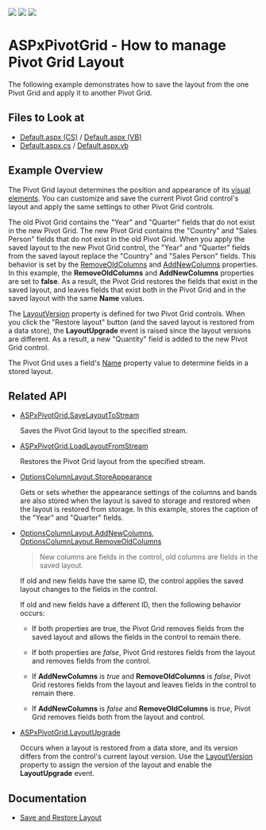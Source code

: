 <!-- default badges list -->
![](https://img.shields.io/endpoint?url=https://codecentral.devexpress.com/api/v1/VersionRange/234111505/21.2.3%2B)
[![](https://img.shields.io/badge/Open_in_DevExpress_Support_Center-FF7200?style=flat-square&logo=DevExpress&logoColor=white)](https://supportcenter.devexpress.com/ticket/details/T853278)
[![](https://img.shields.io/badge/📖_How_to_use_DevExpress_Examples-e9f6fc?style=flat-square)](https://docs.devexpress.com/GeneralInformation/403183)
<!-- default badges end -->

# ASPxPivotGrid - How to manage Pivot Grid Layout

The following example demonstrates how to save the layout from the one Pivot Grid and apply it to another Pivot Grid.

## Files to Look at

* [Default.aspx (CS)](/CS/ASPxPivotGridLayoutUpgradeEvent/Default.aspx) / [Default.aspx (VB)](/VB/ASPxPivotGridLayoutUpgradeEvent/Default.aspx)
* [Default.aspx.cs](/CS/ASPxPivotGridLayoutUpgradeEvent/Default.aspx.cs) / [Default.aspx.vb](/VB/ASPxPivotGridLayoutUpgradeEvent/Default.aspx.vb)

## Example Overview

The Pivot Grid layout determines the position and appearance of its [visual elements](https://docs.devexpress.com/AspNet/3585/aspnet-webforms-controls/pivot-grid/ui-elements). You can customize and save the current Pivot Grid control's layout and apply the same settings to other Pivot Grid controls.

The old Pivot Grid contains the "Year" and "Quarter" fields that do not exist in the new Pivot Grid. The new Pivot Grid contains the "Country" and "Sales Person" fields that do not exist in the old Pivot Grid. When you apply the saved layout to the new Pivot Grid control, the "Year" and "Quarter" fields from the saved layout replace the "Country" and "Sales Person" fields. This behavior is set by the [RemoveOldColumns](https://docs.devexpress.com/CoreLibraries/DevExpress.Utils.OptionsColumnLayout.RemoveOldColumns) and [AddNewColumns](https://docs.devexpress.com/CoreLibraries/DevExpress.Utils.OptionsColumnLayout.AddNewColumns) properties. In this example, the **RemoveOldColumns** and **AddNewColumns** properties are set to **false**. As a result, the Pivot Grid restores the fields that exist in the saved layout, and leaves fields that exist both in the Pivot Grid and in the saved layout with the same **Name** values. 

The [LayoutVersion](https://docs.devexpress.com/CoreLibraries/DevExpress.Utils.OptionsLayoutBase.LayoutVersion) property is defined for two Pivot Grid controls. When you click the "Restore layout" button (and the saved layout is restored from a data store), the **LayoutUpgrade** event is raised since the layout versions are different. As a result, a new "Quantity" field is added to the new Pivot Grid control.

The Pivot Grid uses a field's [Name](https://docs.devexpress.com/CoreLibraries/DevExpress.XtraPivotGrid.PivotGridFieldBase.Name) property value to determine fields in a stored layout.

## Related API

* [ASPxPivotGrid.SaveLayoutToStream](https://docs.devexpress.com/AspNet/DevExpress.Web.ASPxPivotGrid.ASPxPivotGrid.SaveLayoutToStream(System.IO.Stream))

    Saves the Pivot Grid layout to the specified stream.
    
* [ASPxPivotGrid.LoadLayoutFromStream](https://docs.devexpress.com/AspNet/DevExpress.Web.ASPxPivotGrid.ASPxPivotGrid.LoadLayoutFromStream(System.IO.Stream))

    Restores the Pivot Grid layout from the specified stream.

* [OptionsColumnLayout.StoreAppearance](https://docs.devexpress.com/CoreLibraries/DevExpress.Utils.OptionsColumnLayout.StoreAppearance)

    Gets or sets whether the appearance settings of the columns and bands are also stored when the layout is saved to storage and restored when the layout is restored from storage. In this example, stores the caption of the "Year" and "Quarter" fields.

* [OptionsColumnLayout.AddNewColumns](https://docs.devexpress.com/CoreLibraries/DevExpress.Utils.OptionsColumnLayout.AddNewColumns), [OptionsColumnLayout.RemoveOldColumns](https://docs.devexpress.com/CoreLibraries/DevExpress.Utils.OptionsColumnLayout.RemoveOldColumns)
    > New columns are fields in the control, old columns are fields in the saved layout.

    If old and new fields have the same ID, the control applies the saved layout changes to the fields in the control.
    
    If old and new fields have a different ID, then the following behavior occurs:

    - If both properties are true, the Pivot Grid removes fields from the saved layout and allows the fields in the control to remain there. 

    - If both properties are *false*, Pivot Grid restores fields from the layout and removes fields from the control.

    - If **AddNewColumns** is *true* and **RemoveOldColumns** is *false*, Pivot Grid restores fields from the layout and leaves fields in the control to remain there.

    - If **AddNewColumns** is *false* and **RemoveOldColumns** is *true*, Pivot Grid removes fields both from the layout and control. 

* [ASPxPivotGrid.LayoutUpgrade](https://docs.devexpress.com/AspNet/DevExpress.Web.ASPxPivotGrid.ASPxPivotGrid.LayoutUpgrade)

    Occurs when a layout is restored from a data store, and its version differs from the control's current layout version. Use the [LayoutVersion](https://docs.devexpress.com/CoreLibraries/DevExpress.Utils.OptionsLayoutBase.LayoutVersion) property to assign the version of the layout and enable the **LayoutUpgrade** event.

## Documentation

- [Save and Restore Layout](https://docs.devexpress.com/AspNet/7266/aspnet-webforms-controls/pivot-grid/layout/save-and-restore-layout)
